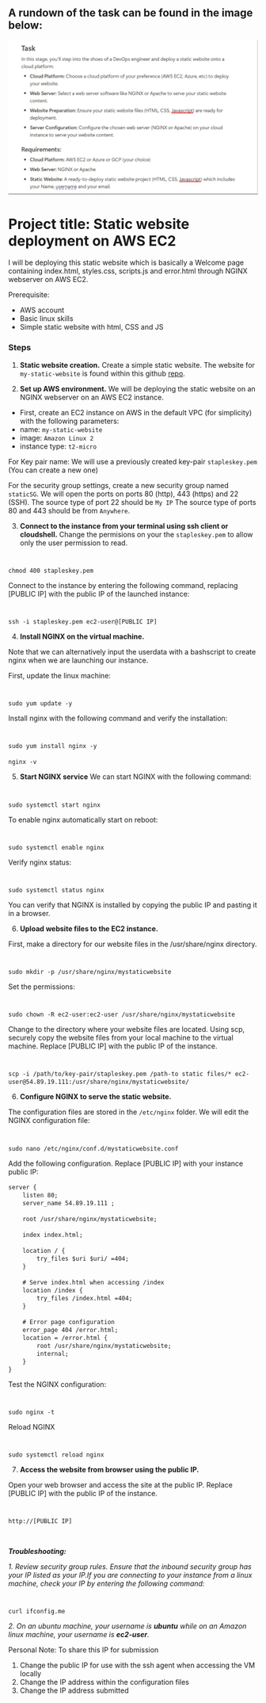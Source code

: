 ## A rundown of the task can be found in the image below:

![HNG Week 1 Task](https://github.com/laraadeboye/HNG-devops-internship/blob/main/my-static-website-deploy/images/Screenshot%202024-06-23%20162023.png)

# Project title: Static website deployment on AWS EC2

I will be deploying this static website which is basically a Welcome page containing index.html, styles.css, scripts.js and error.html through NGINX webserver on AWS EC2. 

Prerequisite:
- AWS account
- Basic linux skills
- Simple static website with html, CSS and JS


### Steps
1. **Static website creation.**
Create a simple static website. The website for `my-static-website` is found within this github [repo](https://github.com/laraadeboye/HNG-devops-internship/tree/main/my-static-website-deploy/my-static-website-files).

2. **Set up AWS environment.**
We will be deploying the static website on an NGINX webserver on an AWS EC2 instance. 
- First, create an EC2 instance on AWS in the default VPC (for simplicity) with the following parameters:
- name: `my-static-website`
- image: `Amazon Linux 2`
- instance type: `t2-micro`

For Key pair name: We will use a previously created key-pair  `stapleskey.pem` (You can create a new one)

For the security group settings, create a new security group named `staticSG`. We will open the ports on ports 80 (http), 443 (https) and 22 (SSH).
The source type of port 22 should be `My IP`
The source type of ports 80 and 443 should be from `Anywhere`.

3. **Connect to the instance from your terminal using ssh client or cloudshell.**
Change the permisions on your the `stapleskey.pem` to allow only the user permission to read.
#
    chmod 400 stapleskey.pem

Connect to the instance by entering the following command, replacing [PUBLIC IP] with the public IP of the launched instance:

#
    ssh -i stapleskey.pem ec2-user@[PUBLIC IP]



4. **Install NGINX on the virtual machine.**

Note that we can alternatively input the userdata with a bashscript to create nginx when we are launching our instance.

First, update the linux machine:
#
    sudo yum update -y

Install nginx with the following command and verify the installation:

#
    sudo yum install nginx -y

    nginx -v

5. **Start NGINX service**
We can start NGINX with the following command:

#
    sudo systemctl start nginx

To enable nginx automatically start on reboot:

#
    sudo systemctl enable nginx

Verify nginx status:

#
    sudo systemctl status nginx

You can verify that NGINX is installed by copying the public IP and pasting it in a browser.

6. **Upload website files to the EC2 instance.**

First, make a directory for our website files in the /usr/share/nginx directory. 

#
    sudo mkdir -p /usr/share/nginx/mystaticwebsite

Set the permissions:
#
    sudo chown -R ec2-user:ec2-user /usr/share/nginx/mystaticwebsite

Change to the directory where your website files are located. Using scp, securely copy the website files from your local machine to the virtual machine. Replace [PUBLIC IP] with the public IP of the instance.
#
    scp -i /path/to/key-pair/stapleskey.pem /path-to static files/* ec2-user@54.89.19.111:/usr/share/nginx/mystaticwebsite/


6. **Configure NGINX to serve the static website.**

The configuration files are stored in the `/etc/nginx` folder. We will edit the NGINX configuration file:

#
    sudo nano /etc/nginx/conf.d/mystaticwebsite.conf

Add the following configuration. Replace [PUBLIC IP] with your instance public IP:


```
server {
    listen 80;
    server_name 54.89.19.111 ;

    root /usr/share/nginx/mystaticwebsite; 

    index index.html;

    location / {
        try_files $uri $uri/ =404;
    }

    # Serve index.html when accessing /index
    location /index {
        try_files /index.html =404;
    }

    # Error page configuration
    error_page 404 /error.html;
    location = /error.html {
        root /usr/share/nginx/mystaticwebsite; 
        internal;
    }
}
```

Test the NGINX configuration:

#
    sudo nginx -t

Reload NGINX

#
    sudo systemctl reload nginx


7. **Access the website from browser using the public IP.**

Open your web browser and access the site at the public IP. Replace [PUBLIC IP] with the public IP of the instance.

#
    http://[PUBLIC IP]


&nbsp;

***Troubleshooting:***

*1. Review security group rules. Ensure that the inbound security group has your IP listed as your IP.If you are connecting to your instance from a linux machine, check your IP by entering the following command:*

#
    curl ifconfig.me
    
*2. On an ubuntu machine, your username is **ubuntu** while on an Amazon linux machine, your username is **ec2-user**.*


Personal Note:
To share this IP for submission
1. Change the public IP for use with the ssh agent when accessing the VM locally
2. Change the IP address within the configuration files
3. Change the IP address submitted
